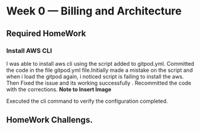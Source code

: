 # Week 0 — Billing and Architecture
## Required HomeWork

### Install AWS CLI
I was able to install aws cli using the script added to gitpod.yml. 
Committed the code in the file gitpod.yml file.Initially made a mistake on the script and when i load the gitpod again, i noticed script is failing to install the aws. Then Fixed the issue and its working successfully .
Recommitted the code with the corrections.
**Note to Insert Image**

Executed the cli command to verify the configuration completed.

## HomeWork Challengs.

